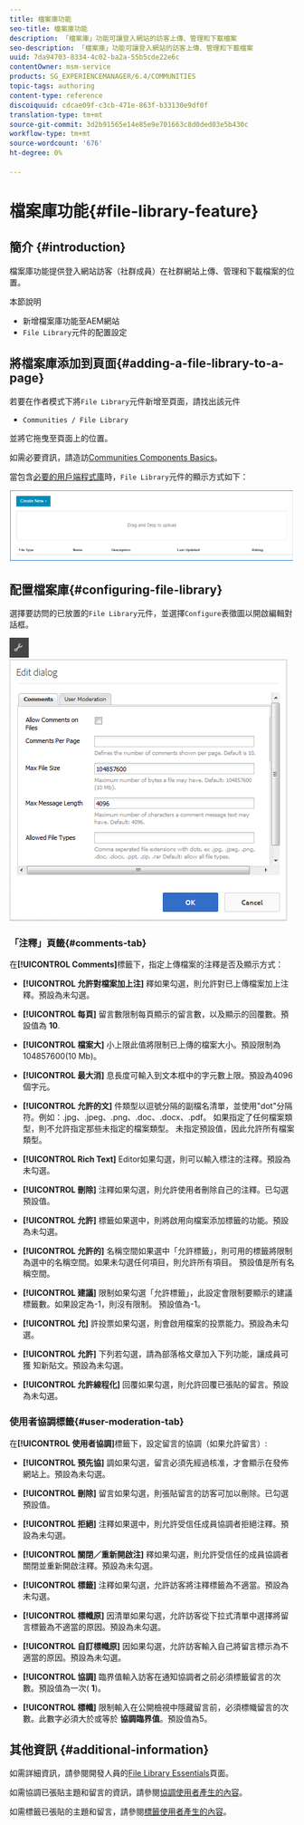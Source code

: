 ```yaml
---
title: 檔案庫功能
seo-title: 檔案庫功能
description: 「檔案庫」功能可讓登入網站的訪客上傳、管理和下載檔案
seo-description: 「檔案庫」功能可讓登入網站的訪客上傳、管理和下載檔案
uuid: 7da94703-8334-4c02-ba2a-55b5cde22e6c
contentOwner: msm-service
products: SG_EXPERIENCEMANAGER/6.4/COMMUNITIES
topic-tags: authoring
content-type: reference
discoiquuid: cdcae09f-c3cb-471e-863f-b33130e9df0f
translation-type: tm+mt
source-git-commit: 3d2b91565e14e85e9e701663c8d0ded03e5b430c
workflow-type: tm+mt
source-wordcount: '676'
ht-degree: 0%

---
```



# 檔案庫功能{#file-library-feature}

## 簡介 {#introduction}

檔案庫功能提供登入網站訪客（社群成員）在社群網站上傳、管理和下載檔案的位置。

本節說明

* 新增檔案庫功能至AEM網站
* `File Library`元件的配置設定

## 將檔案庫添加到頁面{#adding-a-file-library-to-a-page}

若要在作者模式下將`File Library`元件新增至頁面，請找出該元件

* `Communities / File Library`

並將它拖曳至頁面上的位置。

如需必要資訊，請造訪[Communities Components Basics](basics.md)。

當包含[必要的用戶端程式庫](essentials-file-library.md#essentials-for-client-side)時，`File Library`元件的顯示方式如下：

![chlimage_1-430](assets/chlimage_1-430.png)

## 配置檔案庫{#configuring-file-library}

選擇要訪問的已放置的`File Library`元件，並選擇`Configure`表徵圖以開啟編輯對話框。

![chlimage_1-431](assets/chlimage_1-431.png) ![chlimage_1-432](assets/chlimage_1-432.png)

### 「注釋」頁籤{#comments-tab}

在&#x200B;**[!UICONTROL Comments]**&#x200B;標籤下，指定上傳檔案的注釋是否及顯示方式：

* **[!UICONTROL 允許對檔案加上注]**
釋如果勾選，則允許對已上傳檔案加上注釋。預設為未勾選。

* **[!UICONTROL 每頁]**
留言數限制每頁顯示的留言數，以及顯示的回覆數。預設值為 
**10**.

* **[!UICONTROL 檔案大]**
小上限此值將限制已上傳的檔案大小。預設限制為104857600(10 Mb)。

* **[!UICONTROL 最大消]**
息長度可輸入到文本框中的字元數上限。預設為4096個字元。

* **[!UICONTROL 允許的文]**
件類型以逗號分隔的副檔名清單，並使用&quot;dot&quot;分隔符。例如：.jpg、.jpeg、.png、.doc、.docx、.pdf。 如果指定了任何檔案類型，則不允許指定那些未指定的檔案類型。 未指定預設值，因此允許所有檔案類型。

* **[!UICONTROL Rich Text]**
Editor如果勾選，則可以輸入標注的注釋。預設為未勾選。

* **[!UICONTROL 刪除]**
注釋如果勾選，則允許使用者刪除自己的注釋。已勾選預設值。

* **[!UICONTROL 允許]**
標籤如果選中，則將啟用向檔案添加標籤的功能。預設為未勾選。

* **[!UICONTROL 允許的]**
名稱空間如果選中「允許標籤」，則可用的標籤將限制為選中的名稱空間。如果未勾選任何項目，則允許所有項目。 預設值是所有名稱空間。

* **[!UICONTROL 建議]**
限制如果勾選「允許標籤」，此設定會限制要顯示的建議標籤數。如果設定為-1，則沒有限制。 預設值為-1。

* **[!UICONTROL 允]**
許投票如果勾選，則會啟用檔案的投票能力。預設為未勾選。

* **[!UICONTROL 允許]**
下列若勾選，請為部落格文章加入下列功能，讓成員可獲 [](notifications.md) 知新貼文。預設為未勾選。

* **[!UICONTROL 允許線程化]**
回覆如果勾選，則允許回覆已張貼的留言。預設為未勾選。

### 使用者協調標籤{#user-moderation-tab}

在&#x200B;**[!UICONTROL 使用者協調]**&#x200B;標籤下，設定留言的協調（如果允許留言）:

* **[!UICONTROL 預先協]**
調如果勾選，留言必須先經過核准，才會顯示在發佈網站上。預設為未勾選。

* **[!UICONTROL 刪除]**
留言如果勾選，則張貼留言的訪客可加以刪除。已勾選預設值。

* **[!UICONTROL 拒絕]**
注釋如果選中，則允許受信任成員協調者拒絕注釋。預設為未勾選。

* **[!UICONTROL 關閉／重新開啟注]**
釋如果勾選，則允許受信任的成員協調者關閉並重新開啟注釋。預設為未勾選。

* **[!UICONTROL 標籤]**
注釋如果勾選，允許訪客將注釋標籤為不適當。預設為未勾選。

* **[!UICONTROL 標幟原]**
因清單如果勾選，允許訪客從下拉式清單中選擇將留言標籤為不適當的原因。預設為未勾選。

* **[!UICONTROL 自訂標幟原]**
因如果勾選，允許訪客輸入自己將留言標示為不適當的原因。預設為未勾選。

* **[!UICONTROL 協調]**
臨界值輸入訪客在通知協調者之前必須標籤留言的次數。預設值為一次(
**1**)。

* **[!UICONTROL 標幟]**
限制輸入在公開檢視中隱藏留言前，必須標幟留言的次數。此數字必須大於或等於 
**協調臨界值**。預設值為5。

## 其他資訊 {#additional-information}

如需詳細資訊，請參閱開發人員的[File Library Essentials](essentials-file-library.md)頁面。

如需協調已張貼主題和留言的資訊，請參閱[協調使用者產生的內容](moderate-ugc.md)。

如需標籤已張貼的主題和留言，請參閱[標籤使用者產生的內容](tag-ugc.md)。
